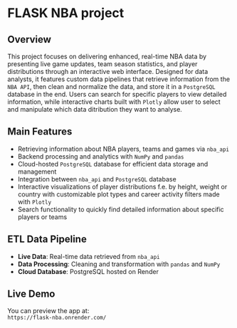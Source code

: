 # FLASK NBA project

## Overview 
This project focuses on delivering enhanced, real-time NBA data by presenting live game updates, team season statistics, and player distributions through an interactive web interface. Designed for data analysts, it features custom data pipelines that retrieve information from the `NBA API`, then clean and normalize the data, and store it in a `PostgreSQL` database in the end. Users can search for specific players to view detailed information, while interactive charts built with `Plotly` allow user to select and manipulate which data ditribution they want to analyse.

## Main Features
- Retrieving information about NBA players, teams and games via `nba_api`
- Backend processing and analytics with `NumPy` and `pandas`
- Cloud-hosted `PostgreSQL` database for efficient data storage and management
- Integration between `nba_api` and `PostgreSQL` database
- Interactive visualizations of player distributions f.e. by height, weight or country with customizable plot types and career activity filters made with `Plotly`
- Search functionality to quickly find detailed information about specific players or teams

## ETL Data Pipeline
- **Live Data**: Real-time data retrieved from `nba_api`
- **Data Processing**: Cleaning and transformation with `pandas` and `NumPy`
- **Cloud Database**: PostgreSQL hosted on Render

## Live Demo
You can preview the app at:  
`https://flask-nba.onrender.com/`
